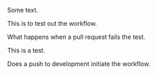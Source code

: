 Some text. 


This is to test out the workflow.

What happens when a pull request fails the test. 

This is a test.

Does a push to development initiate the workflow.

